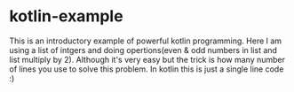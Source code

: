 # kotlin-example
This is an introductory example of powerful kotlin programming. Here I am using a list of intgers and doing opertions(even & odd numbers in list and list multiply by 2).
Although it's very easy but the trick is how many number of lines you use to solve this problem. In kotlin this is just a single line code :)
